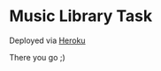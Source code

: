 # Music Library Task

Deployed via [Heroku](https://musiclibrarytask.herokuapp.com/)

There you go ;)

